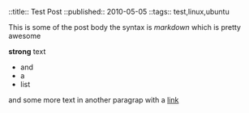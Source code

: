 ::title::       Test Post
::published::   2010-05-05
::tags::        test,linux,ubuntu

This is some of the post body the syntax is *markdown* which is pretty awesome

**strong** text 

* and
* a
* list

and some more text in another paragrap with a [link](http://eightbitraptor.com)